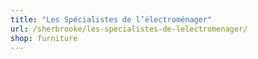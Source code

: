 ```yaml
---
title: "Les Spécialistes de l’électroménager"
url: /sherbrooke/les-specialistes-de-lelectromenager/
shop: furniture
---
```

